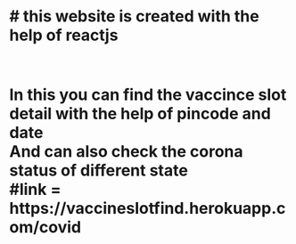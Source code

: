 <h1> # this website is created with the help of reactjs<h1/>
<br/>
In this you can find the vaccince slot detail with the help of pincode and date 
  <br/>
And can also check the corona status of different state
 <br/>
#link = https://vaccineslotfind.herokuapp.com/covid
